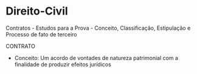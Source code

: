 # Direito-Civil
Contratos - Estudos para a Prova - Conceito, Classificação, Estipulação e Processo de fato de terceiro

CONTRATO
- Conceito: Um acordo de vontades de natureza patrimonial com a finalidade de produzir efeitos jurídicos
